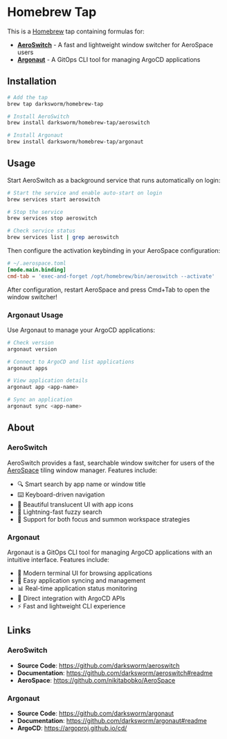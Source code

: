 # Homebrew Tap

This is a [Homebrew](https://brew.sh) tap containing formulas for:

- **[AeroSwitch](https://github.com/darksworm/aeroswitch)** - A fast and lightweight window switcher for AeroSpace users
- **[Argonaut](https://github.com/darksworm/argonaut)** - A GitOps CLI tool for managing ArgoCD applications

## Installation

```bash
# Add the tap
brew tap darksworm/homebrew-tap

# Install AeroSwitch
brew install darksworm/homebrew-tap/aeroswitch

# Install Argonaut
brew install darksworm/homebrew-tap/argonaut
```

## Usage

Start AeroSwitch as a background service that runs automatically on login:

```bash
# Start the service and enable auto-start on login
brew services start aeroswitch

# Stop the service
brew services stop aeroswitch

# Check service status
brew services list | grep aeroswitch
```

Then configure the activation keybinding in your AeroSpace configuration:

```toml
# ~/.aerospace.toml
[mode.main.binding]
cmd-tab = 'exec-and-forget /opt/homebrew/bin/aeroswitch --activate'
```

After configuration, restart AeroSpace and press Cmd+Tab to open the window switcher!

### Argonaut Usage

Use Argonaut to manage your ArgoCD applications:

```bash
# Check version
argonaut version

# Connect to ArgoCD and list applications
argonaut apps

# View application details
argonaut app <app-name>

# Sync an application
argonaut sync <app-name>
```

## About

### AeroSwitch
AeroSwitch provides a fast, searchable window switcher for users of the [AeroSpace](https://github.com/nikitabobko/AeroSpace) tiling window manager. Features include:

- 🔍 Smart search by app name or window title
- ⌨️ Keyboard-driven navigation
- 🎨 Beautiful translucent UI with app icons
- 🚀 Lightning-fast fuzzy search
- 🔄 Support for both focus and summon workspace strategies

### Argonaut
Argonaut is a GitOps CLI tool for managing ArgoCD applications with an intuitive interface. Features include:

- 📱 Modern terminal UI for browsing applications
- 🔄 Easy application syncing and management
- 📊 Real-time application status monitoring
- 🎯 Direct integration with ArgoCD APIs
- ⚡ Fast and lightweight CLI experience

## Links

### AeroSwitch
- **Source Code**: https://github.com/darksworm/aeroswitch
- **Documentation**: https://github.com/darksworm/aeroswitch#readme
- **AeroSpace**: https://github.com/nikitabobko/AeroSpace

### Argonaut
- **Source Code**: https://github.com/darksworm/argonaut
- **Documentation**: https://github.com/darksworm/argonaut#readme
- **ArgoCD**: https://argoproj.github.io/cd/
